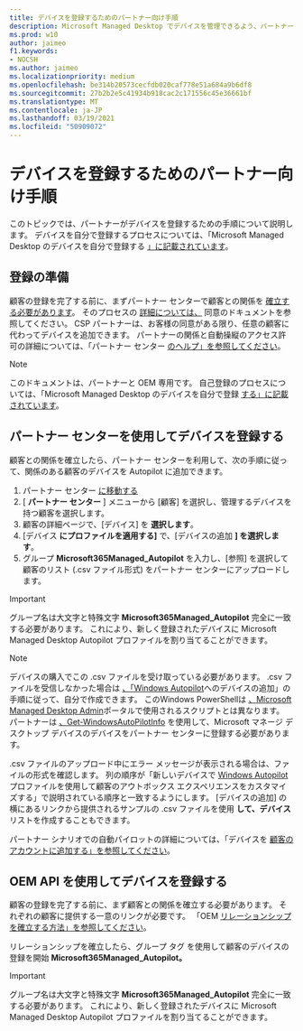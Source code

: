 ```yaml
---
title: デバイスを登録するためのパートナー向け手順
description: Microsoft Managed Desktop でデバイスを管理できるよう、パートナーがデバイスを登録する方法
ms.prod: w10
author: jaimeo
f1.keywords:
- NOCSH
ms.author: jaimeo
ms.localizationpriority: medium
ms.openlocfilehash: be314b20573cecfdb020caf778e51a684a9b6df8
ms.sourcegitcommit: 27b2b2e5c41934b918cac2c171556c45e36661bf
ms.translationtype: MT
ms.contentlocale: ja-JP
ms.lasthandoff: 03/19/2021
ms.locfileid: "50909072"
---
```

# <a name="steps-for-partners-to-register-devices"></a>デバイスを登録するためのパートナー向け手順


このトピックでは、パートナーがデバイスを登録するための手順について説明します。 デバイスを自分で登録するプロセスについては、「Microsoft Managed Desktop のデバイスを自分で登録する [」に記載されています](register-devices-self.md)。



## <a name="prepare-for-registration"></a>登録の準備 
顧客の登録を完了する前に、まずパートナー センターで顧客との関係を [確立する必要があります](https://partner.microsoft.com/dashboard)。 そのプロセスの [詳細については、](/windows/deployment/windows-autopilot/registration-auth#csp-authorization) 同意のドキュメントを参照してください。 CSP パートナーは、お客様の同意がある限り、任意の顧客に代わってデバイスを追加できます。 パートナーの関係と自動操縦のアクセス許可の詳細については、「パートナー センター [のヘルプ」を参照してください](/partner-center/customers_revoke_admin_privileges#windows-autopilot)。


> [!NOTE]
> このドキュメントは、パートナーと OEM 専用です。 自己登録のプロセスについては、「Microsoft Managed Desktop のデバイスを自分で登録 [する」に記載されています](register-devices-self.md)。


## <a name="register-devices-by-using-partner-center"></a>パートナー センターを使用してデバイスを登録する

顧客との関係を確立したら、パートナー センターを利用して、次の手順に従って、関係のある顧客のデバイスを Autopilot に追加できます。

1. パートナー センター [に移動する](https://partner.microsoft.com/dashboard)
2. [ **パートナー センター** ] メニューから [顧客] を選択し、管理するデバイスを持つ顧客を選択します。
3. 顧客の詳細ページで、[デバイス] を **選択します**。
4. [デバイス **にプロファイルを適用する]** で、[デバイスの追加 **] を選択します**。
5. グループ **Microsoft365Managed_Autopilot** を入力し、[参照] を選択して顧客のリスト (.csv ファイル形式) をパートナー センターにアップロードします。


> [!IMPORTANT]
> グループ名は大文字と特殊文字 **Microsoft365Managed_Autopilot** 完全に一致する必要があります。 これにより、新しく登録されたデバイスに Microsoft Managed Desktop Autopilot プロファイルを割り当てることができます。

>[!NOTE]
> デバイスの購入でこの .csv ファイルを受け取っている必要があります。 .csv ファイルを受信しなかった場合は [、「Windows Autopilot](/windows/deployment/windows-autopilot/add-devices#collecting-the-hardware-id-from-existing-devices-using-powershell)へのデバイスの追加」の手順に従って、自分で作成できます。 このWindows PowerShellは [、Microsoft Managed Desktop Admin](./register-devices-self.md?view=o365-worldwide#obtain-the-hardware-hash)ポータルで使用されるスクリプトとは異なります。 パートナーは [、Get-WindowsAutoPilotInfo](https://www.powershellgallery.com/packages/Get-WindowsAutoPilotInfo) を使用して、Microsoft マネージ デスクトップ デバイスのデバイスをパートナー センターに登録する必要があります。

.csv ファイルのアップロード中にエラー メッセージが表示される場合は、ファイルの形式を確認します。 列の順序が「新しいデバイスで [Windows Autopilot](/partner-center/autopilot#add-devices-to-a-customers-account)プロファイルを使用して顧客のアウトボックス エクスペリエンスをカスタマイズする」で説明されている順序と一致するようにします。 [デバイスの追加] の横にあるリンクから提供されるサンプルの .csv ファイルを使用 **して、デバイス** リストを作成することもできます。 

パートナー シナリオでの自動パイロットの詳細については、「デバイスを [顧客のアカウントに追加する」を参照してください](/partner-center/autopilot#add-devices-to-a-customers-account)。


## <a name="register-devices-by-using-the-oem-api"></a>OEM API を使用してデバイスを登録する

顧客の登録を完了する前に、まず顧客との関係を確立する必要があります。 それぞれの顧客に提供する一意のリンクが必要です。 「OEM [リレーションシップを確立する方法」を参照してください](/windows/deployment/windows-autopilot/registration-auth#oem-authorization)。

リレーションシップを確立したら、グループ タグ を使用して顧客のデバイスの登録を開始 **Microsoft365Managed_Autopilot。**

> [!IMPORTANT]
> グループ名は大文字と特殊文字 **Microsoft365Managed_Autopilot** 完全に一致する必要があります。 これにより、新しく登録されたデバイスに Microsoft Managed Desktop Autopilot プロファイルを割り当てることができます。